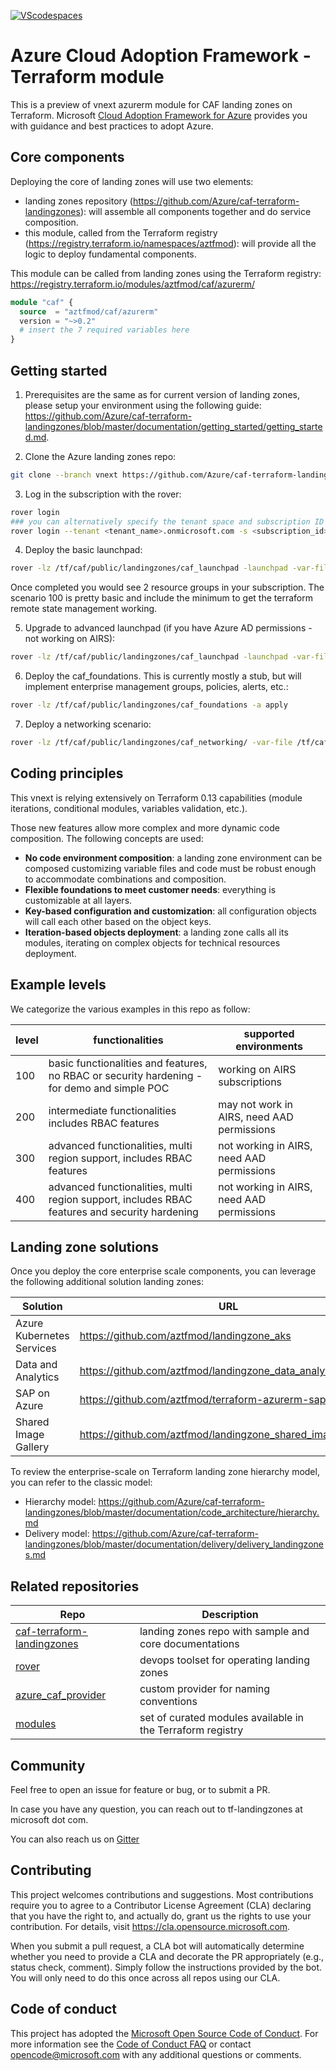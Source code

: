 [![VScodespaces](https://img.shields.io/endpoint?url=https%3A%2F%2Faka.ms%2Fvso-badge)](https://online.visualstudio.com/environments/new?name=terraform-azurerm-caf-landingzone-modules&repo=aztfmod/terraform-azurerm-caf-landingzone-modules)

# Azure Cloud Adoption Framework - Terraform module

This is a preview of vnext azurerm module for CAF landing zones on Terraform.
Microsoft [Cloud Adoption Framework for Azure](https://aka.ms/caf) provides you with guidance and best practices to adopt Azure.

## Core components

Deploying the core of landing zones will use two elements:

* landing zones repository (https://github.com/Azure/caf-terraform-landingzones): will assemble all components together and do service composition.
* this module, called from the Terraform registry (https://registry.terraform.io/namespaces/aztfmod): will provide all the logic to deploy fundamental components.

This module can be called from landing zones using the Terraform registry: https://registry.terraform.io/modules/aztfmod/caf/azurerm/

```terraform
module "caf" {
  source  = "aztfmod/caf/azurerm"
  version = "~>0.2"
  # insert the 7 required variables here
}
```

## Getting started

1. Prerequisites are the same as for current version of landing zones, please setup your environment using the following guide: https://github.com/Azure/caf-terraform-landingzones/blob/master/documentation/getting_started/getting_started.md.

2. Clone the Azure landing zones repo:

```bash
git clone --branch vnext https://github.com/Azure/caf-terraform-landingzones.git /tf/caf/public

```

3. Log in the subscription with the rover:

```bash
rover login
### you can alternatively specify the tenant space and subscription ID on command line arguments:
rover login --tenant <tenant_name>.onmicrosoft.com -s <subscription_id>
```

4. Deploy the basic launchpad:

```bash
rover -lz /tf/caf/public/landingzones/caf_launchpad -launchpad -var-file /tf/caf/public/landingzones/caf_launchpad/scenario/100/configuration.tfvars -a apply
```

Once completed you would see 2 resource groups in your subscription. The scenario 100 is pretty basic and include the minimum to get the terraform remote state management working.

5. Upgrade to advanced launchpad (if you have Azure AD permissions - not working on AIRS):

```bash
rover -lz /tf/caf/public/landingzones/caf_launchpad -launchpad -var-file /tf/caf/public/landingzones/caf_launchpad/scenario/200/configuration.tfvars -a apply
```

6. Deploy the caf_foundations. This is currently mostly a stub, but will implement enterprise management groups, policies, alerts, etc.:

```bash
rover -lz /tf/caf/public/landingzones/caf_foundations -a apply
```

7. Deploy a networking scenario:

```bash
rover -lz /tf/caf/public/landingzones/caf_networking/ -var-file /tf/caf/public/landingzones/caf_networking/scenario/100-single-region-hub/configuration.tfvars -a apply
```

## Coding principles

This vnext is relying extensively on Terraform 0.13 capabilities (module iterations, conditional modules, variables validation, etc.).

Those new features allow more complex and more dynamic code composition. The following concepts are used:

* **No code environment composition**: a landing zone environment can be composed customizing variable files and code must be robust enough to accommodate combinations and composition.
* **Flexible foundations to meet customer needs**: everything is customizable at all layers.
* **Key-based configuration and customization**: all configuration objects will call each other based on the object keys.
* **Iteration-based objects deployment**: a landing zone calls all its modules, iterating on complex objects for technical resources deployment.



## Example levels

We categorize the various examples in this repo as follow:

| level | functionalities                                                                               | supported environments                     |
|-------|-----------------------------------------------------------------------------------------------|--------------------------------------------|
| 100   | basic functionalities and features, no RBAC or security hardening - for demo and simple POC   | working on AIRS subscriptions              |
| 200   | intermediate functionalities includes RBAC features                                           | may not work in AIRS, need AAD permissions |
| 300   | advanced functionalities, multi region support, includes RBAC features                        | not working in AIRS, need AAD permissions  |
| 400   | advanced functionalities, multi region support, includes RBAC features and security hardening | not working in AIRS, need AAD permissions  |


## Landing zone solutions

Once you deploy the core enterprise scale components, you can leverage the following additional solution landing zones:

| Solution                  | URL                                                         |
|---------------------------|-------------------------------------------------------------|
| Azure Kubernetes Services | https://github.com/aztfmod/landingzone_aks                  |
| Data and Analytics        | https://github.com/aztfmod/landingzone_data_analytics       |
| SAP on Azure              | https://github.com/aztfmod/terraform-azurerm-sap            |
| Shared Image Gallery      | https://github.com/aztfmod/landingzone_shared_image_gallery |

To review the enterprise-scale on Terraform landing zone hierarchy model, you can refer to the classic model:

* Hierarchy model: https://github.com/Azure/caf-terraform-landingzones/blob/master/documentation/code_architecture/hierarchy.md
* Delivery model: https://github.com/Azure/caf-terraform-landingzones/blob/master/documentation/delivery/delivery_landingzones.md

## Related repositories

| Repo                                                                                              | Description                                                |
|---------------------------------------------------------------------------------------------------|------------------------------------------------------------|
| [caf-terraform-landingzones](https://github.com/azure/caf-terraform-landingzones)                 | landing zones repo with sample and core documentations     |
| [rover](https://github.com/aztfmod/rover)                                                         | devops toolset for operating landing zones                 |
| [azure_caf_provider](https://github.com/aztfmod/terraform-provider-azurecaf)                      | custom provider for naming conventions                     |
| [modules](https://registry.terraform.io/modules/aztfmod)                                          | set of curated modules available in the Terraform registry |

## Community

Feel free to open an issue for feature or bug, or to submit a PR.

In case you have any question, you can reach out to tf-landingzones at microsoft dot com.

You can also reach us on [Gitter](https://gitter.im/aztfmod/community?utm_source=badge&utm_medium=badge&utm_campaign=pr-badge)

## Contributing

This project welcomes contributions and suggestions.  Most contributions require you to agree to a
Contributor License Agreement (CLA) declaring that you have the right to, and actually do, grant us
the rights to use your contribution. For details, visit https://cla.opensource.microsoft.com.

When you submit a pull request, a CLA bot will automatically determine whether you need to provide
a CLA and decorate the PR appropriately (e.g., status check, comment). Simply follow the instructions
provided by the bot. You will only need to do this once across all repos using our CLA.

## Code of conduct

This project has adopted the [Microsoft Open Source Code of Conduct](https://opensource.microsoft.com/codeofconduct/).
For more information see the [Code of Conduct FAQ](https://opensource.microsoft.com/codeofconduct/faq/) or
contact [opencode@microsoft.com](mailto:opencode@microsoft.com) with any additional questions or comments.
